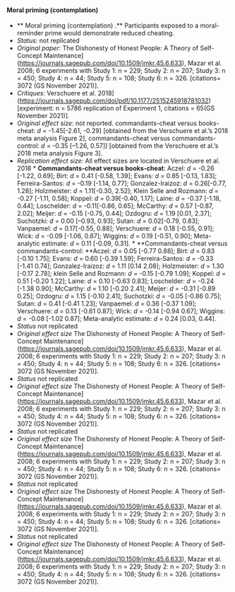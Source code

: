 ####     Moral priming (contemplation)       

* ** Moral priming (contemplation) .** Participants exposed to a moral-reminder prime would demonstrate reduced cheating. 
* _Status:_ not replicated
* _Original paper:_ The Dishonesty of Honest People: A Theory of Self-Concept Maintenance](https://journals.sagepub.com/doi/10.1509/jmkr.45.6.633), Mazar et al. 2008; 6 experiments with Study 1: n = 229; Study 2: n = 207;  Study 3: n = 450; Study 4: n = 44; Study 5: n = 108; Study 6: n =  326. [citations= 3072 (GS November 2021)]. 
* _Critiques:_ Verschuere et al. 2018](https://journals.sagepub.com/doi/pdf/10.1177/2515245918781032) [experiment: n = 5786 replication of Experiment 1, citations = 65(GS November 2021)].
* _Original effect size:_ not reported. commandants-cheat versus books-cheat: _d_ = -1.45[-2.61, -0.29] [obtained from the Verschuere et al.’s 2018 meta analysis Figure 2], commandants-cheat versus commandants-control: _d_ = -0.35 [–1.26, 0.57]] [obtained from the Verschuere et al.’s 2018 meta analysis Figure 3].
* _Replication effect size:_ All effect sizes are located in Verschuere et al. 2018
        * **Commandants-cheat versus books-cheat**: Aczel: _d_ = -0.26 [-1.22, 0.69]; Birt: _d_ = 0.41 [-0.58, 1.39]; Evans: _d_ = 0.85 [-0.13, 1.83]; Ferreira-Santos: _d_ = -0.19 [-1.14, 0.77]; Gonzalez-Iraizoz: _d_ = 0.26[-0.77, 1.28]; Holzmeister: _d_ = 1.11[-0.30, 2.52]; Klein Selle and Rozmann: _d_ = -0.27 [-1.11, 0.58]; Koppel: _d_ = 0.39[-0.40, 1.17];  Laine: _d_ = -0.37 [-1.18, 0.44]; Loschelder: _d_ = -0.11[-0.86, 0.65]; McCarthy: _d_ = 0.57 [-0.87, 2.02]; Meijer: _d_ = -0.15 [-0.75, 0.44]; Ozdogru: _d_ = 1.19 [0.01, 2.37]; Suchotzki: _d_ = 0.00 [–0.93, 0.93]; Sutan: _d_ = 0.02[-0.79, 0.83]; Vanpaemel: _d_ = 0.17[-0.55, 0.88]; Verschuere: _d_ = 0.18 [-0.55, 0.91]; Wick: _d_ = -0.09 [-1.06, 0.87]; Wiggins: _d_ = 0.19 [-0.51, 0.90]; Meta-analytic estimate: _d_ =  0.11 [-0.09, 0.31].
        * **Commandants-cheat versus commandants-control: **Aczel: _d_ = 0.05 [-0.77 0.88]; Birt: _d_ = 0.83 [-0.10 1.75]; Evans: _d_ = 0.60 [-0.39 1.59]; Ferreira-Santos: _d_ = -0.33 [-1.41 0.74]; Gonzalez-Iraizoz: _d_ = 1.11 [0.14 2.08]; Holzmeister: _d_ = 1.30 [-0.17 2.78]; klein Selle and Rozmann: _d_ = -0.15 [-0.79 1.09]; Koppel: _d_ = 0.51 [-0.20 1.22];  Laine: _d_ = 0.10 [-0.63 0.83]; Loschelder: _d_ = -0.24 [-1.38 0.90]; McCarthy: _d_ = 1.10 [-0.20 2.41]; Meijer: _d_ = -0.31 [-0.89 0.25]; Ozdogru: _d_ = 1.15 [-0.10 2.41]; Suchotzki: _d_ = -0.05 [-0.86 0.75]; Sutan: _d_ = 0.41 [-0.41 1.23]; Vanpaemel: _d_ = 0.36 [-0.37 1.09]; Verschuere: _d_ = 0.13 [-0.61 0.87]; Wick: _d_ = -0.14 [-0.94 0.67]; Wiggins: _d_ = -0.08 [-1.02 0.87]; Meta-analytic estimate: _d_ =  0.24 [0.03, 0.44].
* _Status_ not replicated
* _Original effect size_ The Dishonesty of Honest People: A Theory of Self-Concept Maintenance](https://journals.sagepub.com/doi/10.1509/jmkr.45.6.633), Mazar et al. 2008; 6 experiments with Study 1: n = 229; Study 2: n = 207;  Study 3: n = 450; Study 4: n = 44; Study 5: n = 108; Study 6: n =  326. [citations= 3072 (GS November 2021)]. 
* _Status_ not replicated
* _Original effect size_ The Dishonesty of Honest People: A Theory of Self-Concept Maintenance](https://journals.sagepub.com/doi/10.1509/jmkr.45.6.633), Mazar et al. 2008; 6 experiments with Study 1: n = 229; Study 2: n = 207;  Study 3: n = 450; Study 4: n = 44; Study 5: n = 108; Study 6: n =  326. [citations= 3072 (GS November 2021)]. 
* _Status_ not replicated
* _Original effect size_ The Dishonesty of Honest People: A Theory of Self-Concept Maintenance](https://journals.sagepub.com/doi/10.1509/jmkr.45.6.633), Mazar et al. 2008; 6 experiments with Study 1: n = 229; Study 2: n = 207;  Study 3: n = 450; Study 4: n = 44; Study 5: n = 108; Study 6: n =  326. [citations= 3072 (GS November 2021)]. 
* _Status_ not replicated
* _Original effect size_ The Dishonesty of Honest People: A Theory of Self-Concept Maintenance](https://journals.sagepub.com/doi/10.1509/jmkr.45.6.633), Mazar et al. 2008; 6 experiments with Study 1: n = 229; Study 2: n = 207;  Study 3: n = 450; Study 4: n = 44; Study 5: n = 108; Study 6: n =  326. [citations= 3072 (GS November 2021)]. 
* _Status_ not replicated
* _Original effect size_ The Dishonesty of Honest People: A Theory of Self-Concept Maintenance](https://journals.sagepub.com/doi/10.1509/jmkr.45.6.633), Mazar et al. 2008; 6 experiments with Study 1: n = 229; Study 2: n = 207;  Study 3: n = 450; Study 4: n = 44; Study 5: n = 108; Study 6: n =  326. [citations= 3072 (GS November 2021)]. 
